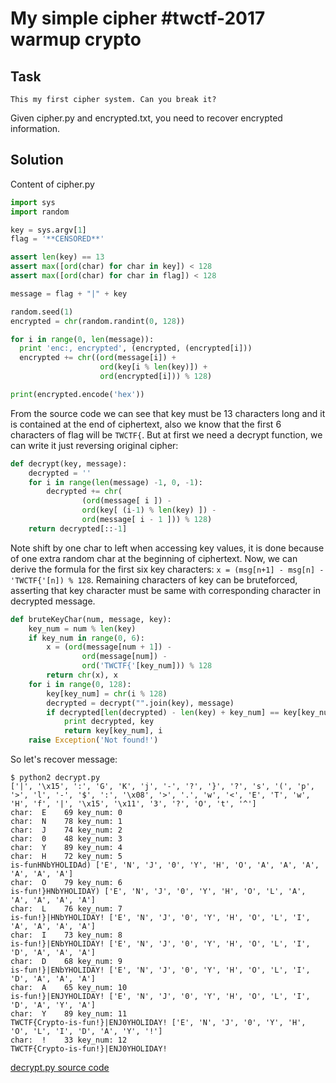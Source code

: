 # My simple cipher #twctf-2017 warmup crypto

## Task

```
This my first cipher system. Can you break it?
```
Given cipher.py and encrypted.txt, you need to recover encrypted information.

## Solution

Content of cipher.py
```python
import sys
import random

key = sys.argv[1]
flag = '**CENSORED**'

assert len(key) == 13
assert max([ord(char) for char in key]) < 128
assert max([ord(char) for char in flag]) < 128

message = flag + "|" + key

random.seed(1)
encrypted = chr(random.randint(0, 128))

for i in range(0, len(message)):
  print 'enc:, encrypted', (encrypted, (encrypted[i]))
  encrypted += chr((ord(message[i]) +
                    ord(key[i % len(key)]) +
                    ord(encrypted[i])) % 128)

print(encrypted.encode('hex'))

```

From the source code we can see that key must be 13 characters long and it is contained at the end of ciphertext, also we know that the first 6 characters of flag will be `TWCTF{`. But at first we need a decrypt function, we can write it just reversing original cipher:

```python
def decrypt(key, message):
    decrypted = ''
    for i in range(len(message) -1, 0, -1):
        decrypted += chr(
                (ord(message[ i ]) -
                ord(key[ (i-1) % len(key) ]) -
                ord(message[ i - 1 ])) % 128)
    return decrypted[::-1]
```

Note shift by one char to left when accessing key values, it is done because of one extra random char at the beginning of ciphertext. Now, we can derive the formula for the first six key characters: `x = (msg[n+1] - msg[n] - 'TWCTF{'[n]) % 128`. Remaining characters of key can be bruteforced, asserting that key character must be same with corresponding character in decrypted message.

```python
def bruteKeyChar(num, message, key):
    key_num = num % len(key)
    if key_num in range(0, 6):
        x = (ord(message[num + 1]) -
                ord(message[num]) -
                ord('TWCTF{'[key_num])) % 128
        return chr(x), x
    for i in range(0, 128):
        key[key_num] = chr(i % 128)
        decrypted = decrypt("".join(key), message)
        if decrypted[len(decrypted) - len(key) + key_num] == key[key_num]:
            print decrypted, key
            return key[key_num], i
    raise Exception('Not found!')
```

So let's recover message:

```
$ python2 decrypt.py
['|', '\x15', ':', 'G', 'K', 'j', '-', '?', '}', '?', 's', '(', 'p', '>', 'l', '-', '$', ':', '\x08', '>', '.', 'w', '<', 'E', 'T', 'w', 'H', 'f', '|', '\x15', '\x11', '3', '?', 'O', 't', '^']
char:  E    69 key_num: 0
char:  N    78 key_num: 1
char:  J    74 key_num: 2
char:  0    48 key_num: 3
char:  Y    89 key_num: 4
char:  H    72 key_num: 5
is-funHNbYHOLIDAd) ['E', 'N', 'J', '0', 'Y', 'H', 'O', 'A', 'A', 'A', 'A', 'A', 'A']
char:  O    79 key_num: 6
is-fun!}HNbYHOLIDAY) ['E', 'N', 'J', '0', 'Y', 'H', 'O', 'L', 'A', 'A', 'A', 'A', 'A']
char:  L    76 key_num: 7
is-fun!}|HNbYHOLIDAY! ['E', 'N', 'J', '0', 'Y', 'H', 'O', 'L', 'I', 'A', 'A', 'A', 'A']
char:  I    73 key_num: 8
is-fun!}|ENbYHOLIDAY! ['E', 'N', 'J', '0', 'Y', 'H', 'O', 'L', 'I', 'D', 'A', 'A', 'A']
char:  D    68 key_num: 9
is-fun!}|ENbYHOLIDAY! ['E', 'N', 'J', '0', 'Y', 'H', 'O', 'L', 'I', 'D', 'A', 'A', 'A']
char:  A    65 key_num: 10
is-fun!}|ENJYHOLIDAY! ['E', 'N', 'J', '0', 'Y', 'H', 'O', 'L', 'I', 'D', 'A', 'Y', 'A']
char:  Y    89 key_num: 11
TWCTF{Crypto-is-fun!}|ENJ0YHOLIDAY! ['E', 'N', 'J', '0', 'Y', 'H', 'O', 'L', 'I', 'D', 'A', 'Y', '!']
char:  !    33 key_num: 12
TWCTF{Crypto-is-fun!}|ENJ0YHOLIDAY!

```

[decrypt.py source code](decrypt.py)
